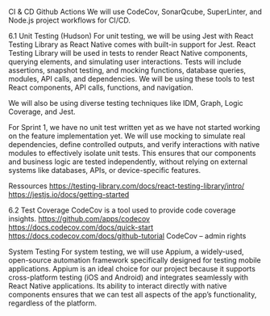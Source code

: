 CI & CD Github Actions
We will use CodeCov, SonarQcube, SuperLinter, and Node.js project workflows for CI/CD.


6.1 Unit Testing (Hudson)
For unit testing, we will be using Jest with React Testing Library as React Native comes with built-in support for Jest. React Testing Library will be used in tests to render React Native components, querying elements, and simulating user interactions. Tests will include assertions, snapshot testing, and mocking functions, database queries, modules, API calls, and dependencies. We will be using these tools to test React components, API calls, functions, and navigation. 

We will also be using diverse testing techniques like IDM, Graph, Logic Coverage, and Jest.

For Sprint 1, we have no unit test written yet as we have not started working on the feature implementation yet. We will use mocking to simulate real dependencies, define controlled outputs, and verify interactions with native modules to effectively isolate unit tests. This ensures that our components and business logic are tested independently, without relying on external systems like databases, APIs, or device-specific features.


Ressources
https://testing-library.com/docs/react-testing-library/intro/
https://jestjs.io/docs/getting-started

6.2 Test Coverage
CodeCov is a tool used to provide code coverage insights.
https://github.com/apps/codecov
https://docs.codecov.com/docs/quick-start
https://docs.codecov.com/docs/github-tutorial
CodeCov – admin rights


System Testing 
For system testing, we will use Appium, a widely-used, open-source automation framework specifically designed for testing mobile applications. Appium is an ideal choice for our project because it supports cross-platform testing (iOS and Android) and integrates seamlessly with React Native applications. Its ability to interact directly with native components ensures that we can test all aspects of the app’s functionality, regardless of the platform.  
